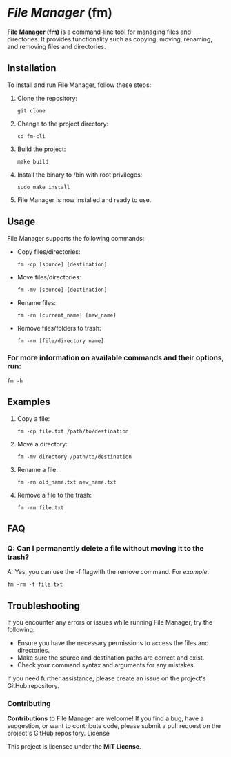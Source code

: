 # ___File Manager___ __(fm)__

__File Manager (fm)__ is a command-line tool for managing files and directories. It provides functionality such as copying, moving, renaming, and removing files and directories.

## __Installation__

To install and run File Manager, follow these steps:

1. Clone the repository:

   ```shell
   git clone 

2. Change to the project directory:
    ```shell
    cd fm-cli

3. Build the project:
    ```shell
    make build

4. Install the binary to /bin with root privileges:
    ```shell
    sudo make install

5. File Manager is now installed and ready to use.

## __Usage__

File Manager supports the following commands:

- Copy files/directories:
    
      fm -cp [source] [destination]

- Move files/directories:

      fm -mv [source] [destination]
- Rename files:

      fm -rn [current_name] [new_name]

- Remove files/folders to trash:

      fm -rm [file/directory name]
### For more information on available commands and their options, run:
    fm -h


## __Examples__

1. Copy a file:

    ```shell
    fm -cp file.txt /path/to/destination

2. Move a directory:
    ```shell
    fm -mv directory /path/to/destination

3. Rename a file:
    ```shell
    fm -rn old_name.txt new_name.txt

4. Remove a file to the trash:
    ```shell
    fm -rm file.txt

## __FAQ__

### Q: Can I permanently delete a file without moving it to the trash?
A: Yes, you can use the -f flagwith the remove command. For _example_:

    fm -rm -f file.txt

## Troubleshooting

If you encounter any errors or issues while running File Manager, try the following:
- Ensure you have the necessary permissions to access the files and directories.
- Make sure the source and destination paths are correct and exist.
- Check your command syntax and arguments for any mistakes.

If you need further assistance, please create an issue on the project's GitHub repository.

### __Contributing__
__Contributions__ to File Manager are welcome! If you find a bug, have a suggestion, or want to contribute code, please submit a pull request on the project's GitHub repository.
License

This project is licensed under the __MIT License__.
